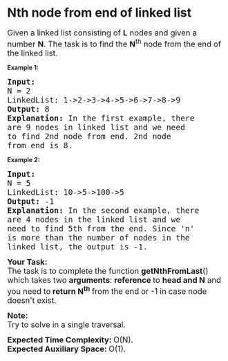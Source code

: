 # Nth node from end of linked list

<p><span style="font-size:18px">Given a linked list consisting of <strong>L</strong> nodes and given a number <strong>N</strong>. The task is to find the <strong>N</strong><sup>th</sup> node from the end of the linked list.</span></p>


<strong>Example 1: </strong>

<pre><strong><span style="font-size:18px">Input:
</span></strong><span style="font-size:18px">N = 2
LinkedList: 1-&gt;2-&gt;3-&gt;4-&gt;5-&gt;6-&gt;7-&gt;8-&gt;9
<strong>Output: </strong>8<strong>
Explanation: </strong>In the first example, there
are 9 nodes in linked list and we need
to find 2nd node from end.&nbsp;2nd node
from end is 8.&nbsp;&nbsp;</span>
</pre>


<strong>Example 2: </strong>

<pre><strong><span style="font-size:18px">Input:
</span></strong><span style="font-size:18px">N = 5
LinkedList: 10-&gt;5-&gt;100-&gt;5
<strong>Output: </strong>-1<strong>
Explanation: </strong>In the second example, there
are 4 nodes in the linked list and we
need to find 5th from the end.&nbsp;Since 'n'
is more than the number of nodes in the
linked list, the output is -1.</span></pre>


<p><span style="font-size:18px"><strong>Your Task:</strong><br>
The task is to complete the function <strong>getNthFromLast</strong>() which takes two <strong>arguments</strong>: <strong>reference </strong>to <strong>head and N</strong> and you need to<strong> return N<sup>th</sup> </strong>from the end or -1 in case node doesn't exist.</span></p>


<p><span style="font-size:18px"><strong>Note:</strong><br>
Try to solve in a single traversal.</span></p>


<p><span style="font-size:18px"><strong>Expected Time Complexity:&nbsp;</strong>O(N).<br>
<strong>Expected Auxiliary Space:&nbsp;</strong>O(1).</span></p>
